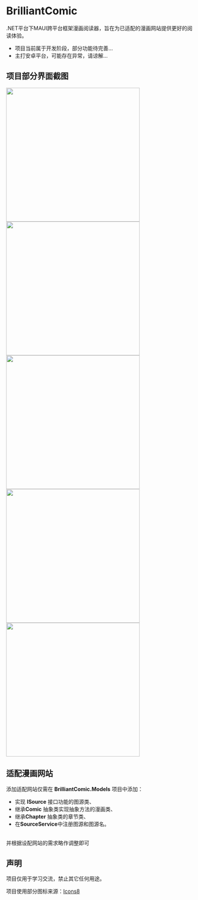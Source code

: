 # BrilliantComic

.NET平台下MAUI跨平台框架漫画阅读器，旨在为已适配的漫画网站提供更好的阅读体验。

- 项目当前属于开发阶段，部分功能待完善...
- 主打安卓平台，可能存在异常，请谅解...

## 项目部分界面截图
<img src="img/favoritePage.jpg" width="360px" />
<br />
<img src="img/historyPage.jpg" width="360px" />
<br />
<img src="img/searchPage.jpg" width="360px" />
<br />
<img src="img/detailPage.jpg" width="360px" />
<br />
<img src="img/browsePage.jpg" width="360px" />
<br />


## 适配漫画网站

添加适配网站仅需在 **BrilliantComic.Models** 项目中添加：
- 实现 **ISource** 接口功能的图源类、
- 继承**Comic** 抽象类实现抽象方法的漫画类、
- 继承**Chapter** 抽象类的章节类、
- 在**SourceService**中注册图源和图源名。
<br />
并根据设配网站的需求略作调整即可

## 声明

项目仅用于学习交流，禁止其它任何用途。

项目使用部分图标来源：[Icons8](https://icons8.com)
